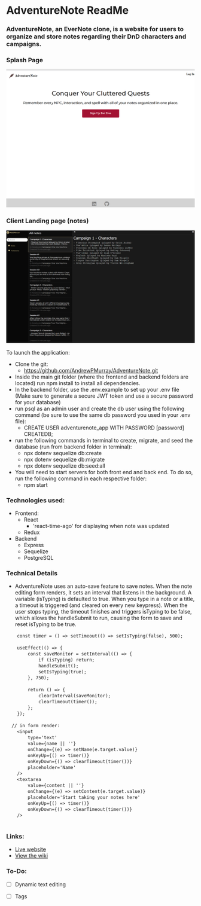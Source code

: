 # AdventureNote ReadMe

### AdventureNote, an EverNote clone, is a website for users to organize and store notes regarding their DnD characters and campaigns.

### Splash Page

![splash]

### Client Landing page (notes)

![notes]

To launch the application:
  - Clone the git:
      - https://github.com/AndrewPMurray/AdventureNote.git
  - Inside the main git folder (where the frontend and backend folders are located) run npm install to install all dependencies.
  - In the backend folder, use the .env.example to set up your .env file (Make sure to generate a secure JWT token and use a secure password for your database)
  - run psql as an admin user and create the db user using the following command (be sure to use the same db password you used in your .env file):
    - CREATE USER adventurenote_app WITH PASSWORD [password] CREATEDB;
  - run the following commands in terminal to create, migrate, and seed the database (run from backend folder in terminal):
    - npx dotenv sequelize db:create
    - npx dotenv sequelize db:migrate
    - npx dotenv sequelize db:seed:all
  - You will need to start servers for both front end and back end. To do so, run the following command in each respective folder:
    - npm start

### Technologies used:
  - Frontend:
    - React
      - 'react-time-ago' for displaying when note was updated
    - Redux
  - Backend
    - Express
    - Sequelize
    - PostgreSQL

### Technical Details
* AdventureNote uses an auto-save feature to save notes. When the note editing form renders, it sets an interval that listens in the background. A variable (isTyping) is defaulted to true. When you type in a note or a title, a timeout is triggered (and cleared on every new keypress). When the user stops typing, the timeout finishes and triggers isTyping to be false, which allows the handleSubmit to run, causing the form to save and reset isTyping to be true.

```
	const timer = () => setTimeout(() => setIsTyping(false), 500);
  
	useEffect(() => {
		const saveMonitor = setInterval(() => {
			if (isTyping) return;
			handleSubmit();
			setIsTyping(true);
		}, 750);

		return () => {
			clearInterval(saveMonitor);
			clearTimeout(timer());
		};
	});
  
  // in form render:
	<input
		type='text'
		value={name || ''}
		onChange={(e) => setName(e.target.value)}
		onKeyUp={() => timer()}
		onKeyDown={() => clearTimeout(timer())}
		placeholder='Name'
	/>
	<textarea
		value={content || ''}
		onChange={(e) => setContent(e.target.value)}
		placeholder='Start taking your notes here'
		onKeyUp={() => timer()}
		onKeyDown={() => clearTimeout(timer())}
	/>
  
```


### Links:
  - [Live website](https://adventurenote.herokuapp.com/)
  - [View the wiki](https://github.com/AndrewPMurray/AdventureNote/wiki)

### To-Do:
* [ ] Dynamic text editing
* [ ] Tags


[splash]: ./frontend/public/images/splash.png
[notes]: ./frontend/public/images/notes.png
